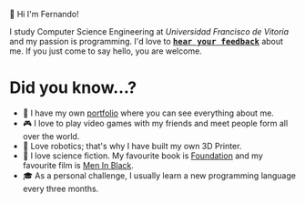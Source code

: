 👋 Hi I'm Fernando!

I study Computer Science Engineering at _Universidad Francisco de Vitoria_ and my passion is programming. I'd love to <kbd><strong>[hear your feedback](https://github.com/FernandoPerezLara/FernandoPerezLara/issues/new?assignees=FernandoPerezLara&labels=dont+like+you%2C+feedback%2C+like+this+color%2C+you+are+coot+but&template=feedback-is-the-breakfast-of-champions.md&title=Insert+here+a+cool+title+%F0%9F%98%8E)</strong></kbd> about me. If you just come to say hello, you are welcome.

# Did you know…?

- 🎨 I have my own [portfolio](http://fernandoperezlara.com/) where you can see everything about me.
- 🎮 I love to play video games with my friends and meet people form all over the world.
- 🤖 Love robotics; that's why I have built my own 3D Printer.
- 🧬 I love science fiction. My favourite book is [Foundation](https://www.goodreads.com/book/show/29579.Foundation) and my favourite film is [Men In Black](https://www.filmaffinity.com/en/film968702.html).
- 🎓 As a personal challenge, I usually learn a new programming language every three months.
